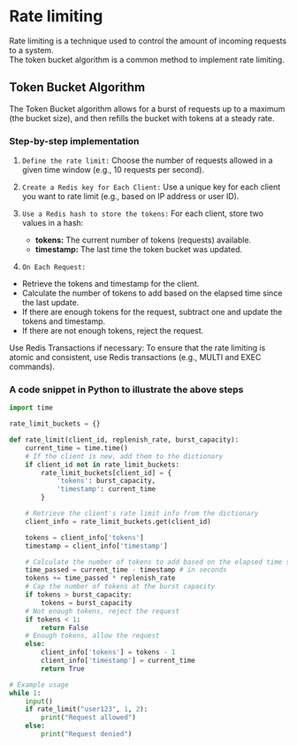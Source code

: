 # Rate limiting
Rate limiting is a technique used to control the amount of incoming requests to a system.<br>
The token bucket algorithm is a common method to implement rate limiting.

## Token Bucket Algorithm
The Token Bucket algorithm allows for a burst of requests up to a maximum (the bucket size), and then refills the bucket with tokens at a steady rate.

### Step-by-step implementation
1. `Define the rate limit:` Choose the number of requests allowed in a given time window (e.g., 10 requests per second).
2. `Create a Redis key for Each Client:` Use a unique key for each client you want to rate limit (e.g., based on IP address or user ID).
3. `Use a Redis hash to store the tokens:` For each client, store two values in a hash:
    - **tokens:** The current number of tokens (requests) available.
    - **timestamp:** The last time the token bucket was updated.

4. `On Each Request:`
- Retrieve the tokens and timestamp for the client.
- Calculate the number of tokens to add based on the elapsed time since the last update.
- If there are enough tokens for the request, subtract one and update the tokens and timestamp.
- If there are not enough tokens, reject the request.

Use Redis Transactions if necessary: To ensure that the rate limiting is atomic and consistent, use Redis transactions (e.g., MULTI and EXEC commands).

### A code snippet in Python to illustrate the above steps
~~~python
import time

rate_limit_buckets = {}

def rate_limit(client_id, replenish_rate, burst_capacity):
    current_time = time.time()
    # If the client is new, add them to the dictionary
    if client_id not in rate_limit_buckets:
        rate_limit_buckets[client_id] = {
            'tokens': burst_capacity,
            'timestamp': current_time
        }

    # Retrieve the client's rate limit info from the dictionary
    client_info = rate_limit_buckets.get(client_id)

    tokens = client_info['tokens']
    timestamp = client_info['timestamp']

    # Calculate the number of tokens to add based on the elapsed time since the last update
    time_passed = current_time - timestamp # in seconds
    tokens += time_passed * replenish_rate
    # Cap the number of tokens at the burst capacity
    if tokens > burst_capacity:
        tokens = burst_capacity
    # Not enough tokens, reject the request
    if tokens < 1:
        return False
    # Enough tokens, allow the request
    else:
        client_info['tokens'] = tokens - 1
        client_info['timestamp'] = current_time
        return True

# Example usage
while 1:
    input()
    if rate_limit("user123", 1, 2):
        print("Request allowed")
    else:
        print("Request denied")
~~~
